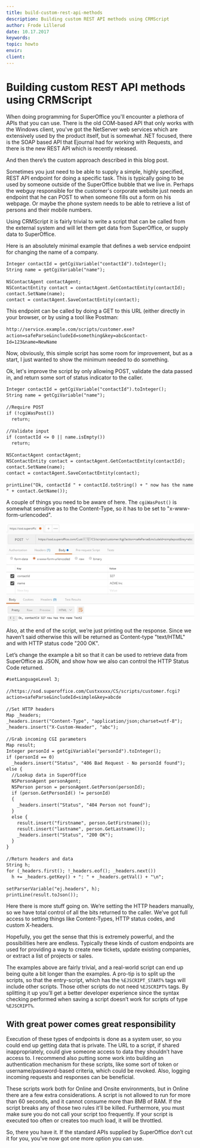```yaml
---
title: build-custom-rest-api-methods
description: Building custom REST API methods using CRMScript
author: Frode Lillerud
date: 10.17.2017
keywords: 
topic: howto
envir:
client:
---
```


# Building custom REST API methods using CRMScript

When doing programming for SuperOffice you'll encounter a plethora of APIs that you can use. There is the old COM-based API that only works with the Windows client, you've got the NetServer web services which are extensively used by the product itself, but is somewhat .NET focused, there is the SOAP based API that Ejournal had for working with Requests, and there is the new REST API which is recently released.

And then there’s the custom approach described in this blog post.

Sometimes you just need to be able to supply a simple, highly specified, REST API endpoint for doing a specific task. This is typically going to be used by someone outside of the SuperOffice bubble that we live in. Perhaps the webguy responsible for the customer's corporate website just needs an endpoint that he can POST to when someone fills out a form on his webpage. Or maybe the phone system needs to be able to retrieve a list of persons and their mobile numbers.

Using CRMScript it is fairly trivial to write a script that can be called from the external system and will let them get data from SuperOffice, or supply data to SuperOffice.

Here is an absolutely minimal example that defines a web service endpoint for changing the name of a company.

```crmscript
Integer contactId = getCgiVariable("contactId").toInteger();
String name = getCgiVariable("name");

NSContactAgent contactAgent;
NSContactEntity contact = contactAgent.GetContactEntity(contactId);
contact.SetName(name);
contact = contactAgent.SaveContactEntity(contact);
```

This endpoint can be called by doing a GET to this URL (either directly in your browser, or by using a tool like Postman:

`http://service.example.com/scripts/customer.exe?action=safeParse&includeId=something&key=abc&contact­Id=123&name=NewName`

Now, obviously, this simple script has some room for improvement, but as a start, I just wanted to show the minimum needed to do something.

Ok, let's improve the script by only allowing POST, validate the data passed in, and return some sort of status indicator to the caller.

```crmscript
Integer contactId = getCgiVariable("contactId").toInteger();
String name = getCgiVariable("name");

//Require POST
if (!cgiWasPost())
  return; 

//Validate input
if (contactId <= 0 || name.isEmpty())
  return;

NSContactAgent contactAgent;
NSContactEntity contact = contactAgent.GetContactEntity(contactId);
contact.SetName(name);
contact = contactAgent.SaveContactEntity(contact);

printLine("Ok, contactId " + contactId.toString() + " now has the name " + contact.GetName());
```

A couple of things you need to be aware of here. The `cgiWasPost()` is somewhat sensitive as to the Content-Type, so it has to be set to "x-www-form-urlencoded".

![x][img1]

Also, at the end of the script, we’re just printing out the response. Since we haven’t said otherwise this will be returned as Content-type "text/HTML" and with HTTP status code "200 OK".

Let’s change the example a bit so that it can be used to retrieve data from SuperOffice as JSON, and show how we also can control the HTTP Status Code returned.

```crmscript
#setLanguageLevel 3;

//https://sod.superoffice.com/Custxxxxx/CS/scripts/customer.fcgi?action=safeParse&includeId=simple&k­ey=abcde

//Set HTTP headers
Map _headers;
_headers.insert("Content-Type", "application/json;charset=utf-8");
_headers.insert("X-Custom-Header", "abc");

//Grab incoming CGI parameters
Map result;
Integer personId = getCgiVariable("personId").toInteger();
if (personId == 0)
  _headers.insert("Status", "406 Bad Request - No personId found");
else {
  //Lookup data in SuperOffice
  NSPersonAgent personAgent;
  NSPerson person = personAgent.GetPerson(personId);
  if (person.GetPersonId() != personId)
  {
    _headers.insert("Status", "404 Person not found");
  }
  else {
    result.insert("firstname", person.GetFirstname());
    result.insert("lastname", person.GetLastname());
    _headers.insert("Status", "200 OK");
  }
}

//Return headers and data
String h;
for (_headers.first(); !_headers.eof(); _headers.next())
  h += _headers.getKey() + ": " + _headers.getVal() + "\n";

setParserVariable("ej.headers", h);
printLine(result.toJson());
```

Here there is more stuff going on. We’re setting the HTTP headers manually, so we have total control of all the bits returned to the caller. We’ve got full access to setting things like Content-Types, HTTP status codes, and custom X-headers.

Hopefully, you get the sense that this is extremely powerful, and the possibilities here are endless. Typically these kinds of custom endpoints are used for providing a way to create new tickets, update existing companies, or extract a list of projects or sales.

The examples above are fairly trivial, and a real-world script can end up being quite a bit longer than the examples. A pro-tip is to split up the scripts, so that the entry-script, which has the `%EJSCRIPT_START%` tags will include other scripts. Those other scripts do not need `%EJSCRIPT%` tags. By splitting it up you’ll get a better developer experience since the syntax checking performed when saving a script doesn’t work for scripts of type `%EJSCRIPT%`.

## With great power comes great responsibility

Execution of these types of endpoints is done as a system user, so you could end up getting data that is private. The URL to a script, if shared inappropriately, could give someone access to data they shouldn’t have access to. I recommend also putting some work into building an authentication mechanism for these scripts, like some sort of token or username/password-based criteria, which could be revoked. Also, logging incoming requests and responses can be beneficial.

These scripts work both for Online and Onsite environments, but in Online there are a few extra considerations. A script is not allowed to run for more than 60 seconds, and it cannot consume more than 8MB of RAM. If the script breaks any of those two rules it’ll be killed. Furthermore, you must make sure you do not call your script too frequently. If your script is executed too often or creates too much load, it will be throttled.

So, there you have it. If the standard APIs supplied by SuperOffice don’t cut it for you, you’ve now got one more option you can use.

<!-- Referenced images -->
[img1]: media/13215-28728.jpg

